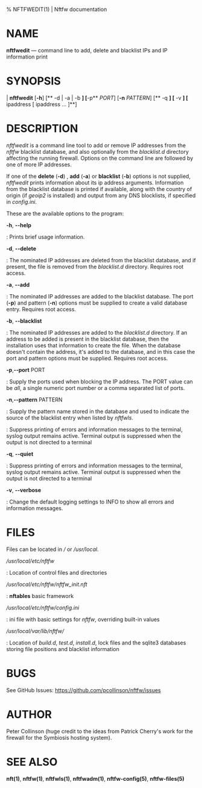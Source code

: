 % NFTFWEDIT(1) | Nftfw documentation

NAME
====

**nftfwedit** — command line to add, delete and blacklist IPs and IP information print

SYNOPSIS
======

| **nftfwedit** \[**-h**\]  \[** -d | -a | -b **\]  \[**-p** _PORT_] \[**-n** _PATTERN_] \[** -q **] \[** -v **] \[** ipaddress [ ipaddress ... ]**\]


DESCRIPTION
=========

_nftfwedit_ is a command line tool to add or remove IP addresses from the _nftfw_ blacklist database, and also optionally from the _blacklist.d_ directory affecting the running firewall. Options on the command line are followed by one of more IP addresses.

If one of the **delete** (**-d**) , **add** (**-a**) or **blacklist** (**-b**) options is not supplied, _nftfwedit_ prints information about its ip address arguments. Information from the blacklist database is printed if available, along with the country of origin (if _geoip2_ is installed) and output from any DNS blocklists, if specified in _config.ini_.

These are the available options to the program:

**-h**, **-\-help**

:   Prints brief usage information.

**-d**, **-\-delete**

:   The nominated IP addresses are deleted from the blacklist database, and if present, the file is removed from the _blacklist.d_ directory. Requires root access.

**-a**, **-\-add**

:   The nominated IP addresses are added to the blacklist database. The port (**-p**) and pattern (**-n**) options must be supplied to create a valid database entry. Requires root access.

**-b**, **-\-blacklist**

:   The nominated IP addresses are added to the _blacklist.d_ directory. If an address to be added is present in the blacklist database, then the installation uses that information to create the file. When the database doesn't contain the address, it's added to the database, and in this case the port and pattern options must be supplied. Requires root access.

**-p**,**-\-port** PORT

:   Supply the ports used when blocking the IP address. The PORT value can be _all_, a single numeric port number or a comma separated list of ports.

**-n**,**-\-pattern** PATTERN

:   Supply the pattern name stored in the database and used to indicate the source of the blacklist entry when listed by _nftfwls_.

:   Suppress printing of errors and information messages to the terminal, syslog output remains active. Terminal output is suppressed when the output is not directed to a terminal

**-q**, **-\-quiet**

:   Suppress printing of errors and information messages to the terminal, syslog output remains active. Terminal output is suppressed when the output is not directed to a terminal

**-v**, **-\-verbose**

:   Change the default logging settings to INFO to show all errors and information messages.


FILES
=====

Files can be located in _/_ or _/usr/local_.


_/usr/local/etc/nftfw_

:   Location of control files and directories

_/usr/local/etc/nftfw/nftfw_init.nft_

:  **nftables** basic framework

_/usr/local/etc/nftfw/config.ini_

: ini file with basic settings for *nftfw*, overriding built-in values

_/usr/local/var/lib/nftfw/_

:   Location of *build.d*, *test.d*, *install.d*, lock files and the sqlite3 databases storing file positions and blacklist information


BUGS
====

See GitHub Issues: <https://github.com/pcollinson/nftfw/issues>

AUTHOR
======

Peter Collinson (huge credit to the ideas from Patrick Cherry's work for the firewall for the Symbiosis hosting system).

SEE ALSO
========

**nft(1)**, **nftfw(1)**,  **nftfwls(1)**, **nftfwadm(1)**,  **nftfw-config(5)**, **nftfw-files(5)**
